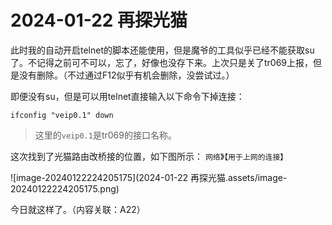 # 2024-01-22 再探光猫

此时我的自动开启telnet的脚本还能使用，但是魔爷的工具似乎已经不能获取su了。不记得之前可不可以，忘了，好像也没存下来。上次只是关了tr069上报，但是没有删除。（不过通过F12似乎有机会删除，没尝试过。）

即便没有su，但是可以用telnet直接输入以下命令下掉连接：

```
ifconfig "veip0.1" down
```

> 这里的`veip0.1`是tr069的接口名称。

这次找到了光猫路由改桥接的位置，如下图所示：
`网络`》`【用于上网的连接】`

![image-20240122224205175](2024-01-22 再探光猫.assets/image-20240122224205175.png)

今日就这样了。（内容关联：A22）